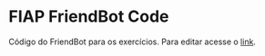 # FIAP FriendBot Code
Código do FriendBot para os exercícios. Para editar acesse o [link](http://ai2.appinventor.mit.edu/#5059818615603200).
